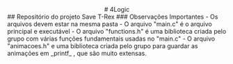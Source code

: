 <center># 4Logic</center>
## Repositório do projeto Save T-Rex
### Observações Importantes
 - Os arquivos devem estar na mesma pasta
 - O arquivo "main.c" é o arquivo principal e executável
 - O arquivo "functions.h" é uma biblioteca criada pelo grupo com várias funções fundamentais usadas no "main.c"
 - O arquivo "animacoes.h" e uma biblioteca criada pelo grupo para guardar as animações em _printf_ , que são muito extensas.
